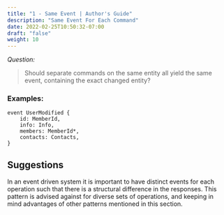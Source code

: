 ```yaml
---
title: "1 - Same Event | Author's Guide"
description: "Same Event For Each Command"
date: 2022-02-25T10:50:32-07:00
draft: "false"
weight: 10
---
```


*Question:*
> Should separate commands on the same entity all yield the same event, 
> containing the exact changed entity?

### Examples:

```
event UserModified {
    id: MemberId,
    info: Info,
    members: MemberId*,
    contacts: Contacts,
}
```

## Suggestions

In an event driven system it is important to have distinct events for each 
operation such that there is a structural difference in the responses. This 
pattern is advised against for diverse sets of operations, and keeping in mind
advantages of other patterns mentioned in this section.

